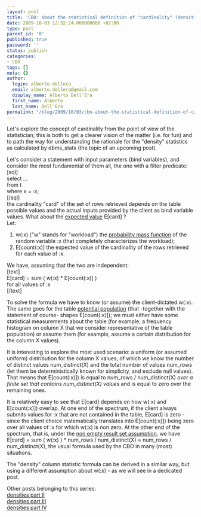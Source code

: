 ```yaml
---
layout: post
title: 'CBO: about the statistical definition of "cardinality" (densities part I)'
date: 2009-10-03 12:32:24.000000000 +02:00
type: post
parent_id: '0'
published: true
password: ''
status: publish
categories:
- CBO
tags: []
meta: {}
author:
  login: alberto.dellera
  email: alberto.dellera@gmail.com
  display_name: Alberto Dell'Era
  first_name: Alberto
  last_name: Dell'Era
permalink: "/blog/2009/10/03/cbo-about-the-statistical-definition-of-cardinality-densities-part-i/"
---
```

Let's explore the concept of cardinality from the point of view of the statistician; this is both to get a clearer vision of the matter (i.e. for fun) and to path the way for understanding the rationale for the "density" statistics as calculated by dbms\_stats (the topic of an upcoming post).

Let's consider a statement with input parameters (bind variables), and consider the most fundamental of them all, the one with a filter predicate:  
[sql]  
select ...  
 from t  
 where x = :x;  
[/sql]  
the cardinality "card" of the set of rows retrieved depends on the table possible values and the actual inputs provided by the client as bind variable values. What about the [expected value](http://en.wikipedia.org/wiki/Expected_value) E[card] ?  
Let:  
1) w(:x) ("w" stands for "workload") the [probability mass function](http://en.wikipedia.org/wiki/Probability_mass_function) of the random variable :x (that completely characterizes the workload);  
2) E[count(:x)] the expected value of the cardinality of the rows retrieved for each value of :x.

We have, assuming that the two are independent:  
[text]  
E[card] = sum ( w(:x) \* E[count(:x)] )  
for all values of :x  
[/text]

To solve the formula we have to know (or assume) the client-dictated w(:x). The same goes for the table [potential population]( http://en.wikipedia.org/wiki/Statistical_population) (that -together with the statement of course- shapes E[count(:x)]); we must either have some statistical measurements about the table (for example, a frequency histogram on column X that we consider representative of the table population) or assume them (for example, assume a certain distribution for the column X values).

It is interesting to explore the most used scenario: a uniform (or assumed uniform) distribution for the column X values, of which we know the number of distinct values num\_distinct(X) and the total number of values num\_rows (let them be deterministically known for simplicity, and exclude null values). That means that E[count(:x)]) is equal to num\_rows / num\_distinct(X) _over a finite set that contains num\_distinct(X) values_ and is equal to zero over the remaining ones.

It is relatively easy to see that E[card] depends on how w(:x) and E[count(:x)]) overlap. At one end of the spectrum, if the client always submits values for :x that are not contained in the table, E[card] is zero - since the client choice matematically translates into E[count(:x)]) being zero over all values of :x for which w(:x) is non zero. At the other end of the spectrum, that is, under the [non empty result set assumption](http://www.adellera.it/blog/2009/09/03/cbo-the-non-empty-result-set-assumption/), we have E[card] = sum ( w(:x) ) \* num\_rows / num\_distinct(X) = num\_rows / num\_distinct(X), the usual formula used by the CBO in many (most) situations.

The "density" column statistic formula can be derived in a similar way, but using a different assumption about w(:x) - as we will see in a dedicated post.

Other posts belonging to this series:  
[densities part II](http://www.adellera.it/blog/2009/10/10/cbo-the-formula-for-the-density-column-statistic-densities-part-ii/)  
[densities part III](http://www.adellera.it/blog/2009/10/16/cbo-newdensity-replaces-density-in-11g-10204-densities-part-iii/)  
[densities part IV](http://www.adellera.it/blog/2009/10/23/cbo-newdensity-for-frequency-histograms11g-10204-densities-part-iv/)

